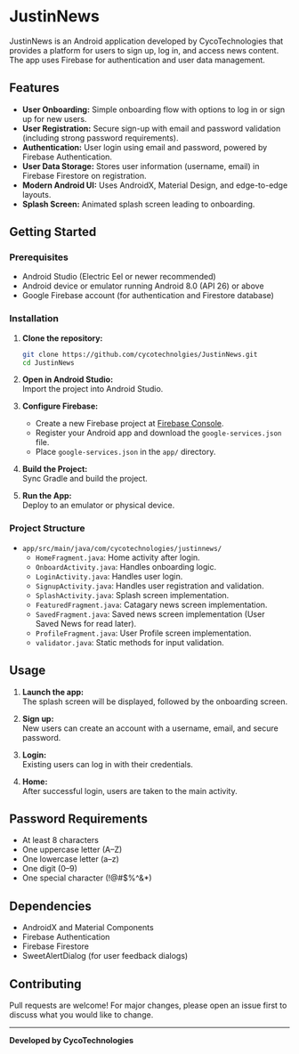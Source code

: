 
# JustinNews

JustinNews is an Android application developed by CycoTechnologies that provides a platform for users to sign up, log in, and access news content. The app uses Firebase for authentication and user data management.

## Features

- **User Onboarding:** Simple onboarding flow with options to log in or sign up for new users.
- **User Registration:** Secure sign-up with email and password validation (including strong password requirements).
- **Authentication:** User login using email and password, powered by Firebase Authentication.
- **User Data Storage:** Stores user information (username, email) in Firebase Firestore on registration.
- **Modern Android UI:** Uses AndroidX, Material Design, and edge-to-edge layouts.
- **Splash Screen:** Animated splash screen leading to onboarding.

## Getting Started

### Prerequisites

- Android Studio (Electric Eel or newer recommended)
- Android device or emulator running Android 8.0 (API 26) or above
- Google Firebase account (for authentication and Firestore database)

### Installation

1. **Clone the repository:**
   ```bash
   git clone https://github.com/cycotechnolgies/JustinNews.git
   cd JustinNews
   ```

2. **Open in Android Studio:**  
   Import the project into Android Studio.

3. **Configure Firebase:**
   - Create a new Firebase project at [Firebase Console](https://console.firebase.google.com/).
   - Register your Android app and download the `google-services.json` file.
   - Place `google-services.json` in the `app/` directory.

4. **Build the Project:**  
   Sync Gradle and build the project.

5. **Run the App:**  
   Deploy to an emulator or physical device.

### Project Structure

- `app/src/main/java/com/cycotechnologies/justinnews/`
  - `HomeFragment.java`: Home activity after login.
  - `OnboardActivity.java`: Handles onboarding logic.
  - `LoginActivity.java`: Handles user login.
  - `SignupActivity.java`: Handles user registration and validation.
  - `SplashActivity.java`: Splash screen implementation.
  - `FeaturedFragment.java`: Catagary news screen implementation.
  - `SavedFragment.java`: Saved news screen implementation (User Saved News for read later).
  - `ProfileFragment.java`: User Profile screen implementation.
  - `validator.java`: Static methods for input validation.

## Usage

1. **Launch the app:**  
   The splash screen will be displayed, followed by the onboarding screen.

2. **Sign up:**  
   New users can create an account with a username, email, and secure password.

3. **Login:**  
   Existing users can log in with their credentials.

4. **Home:**  
   After successful login, users are taken to the main activity.

## Password Requirements

- At least 8 characters
- One uppercase letter (A–Z)
- One lowercase letter (a–z)
- One digit (0–9)
- One special character (!@#$%^&*)

## Dependencies

- AndroidX and Material Components
- Firebase Authentication
- Firebase Firestore
- SweetAlertDialog (for user feedback dialogs)

## Contributing

Pull requests are welcome! For major changes, please open an issue first to discuss what you would like to change.

---

**Developed by CycoTechnologies**
